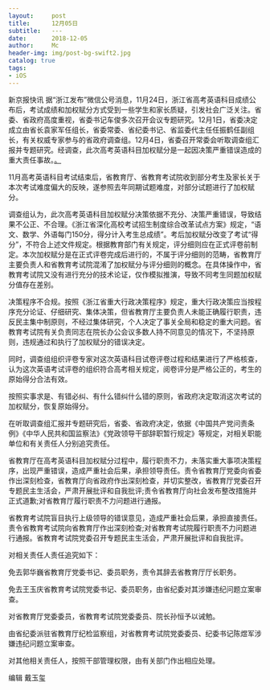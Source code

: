 ```yaml
---
layout:     post
title:      12月05日
subtitle:   ---
date:       2018-12-05
author:     Mc
header-img: img/post-bg-swift2.jpg
catalog: true
tags:
- iOS
---
```


新京报快讯 据“浙江发布”微信公号消息，11月24日，浙江省高考英语科目成绩公布后，考试成绩和加权赋分方式受到一些学生和家长质疑，引发社会广泛关注。省委、省政府高度重视，省委书记车俊多次召开会议专题研究。12月1日，省委决定成立由省长袁家军任组长，省委常委、省纪委书记、省监委代主任任振鹤任副组长，有关权威专家参与的省政府调查组。12月4日，省委召开常委会听取调查组汇报并专题研究。经调查，此次高考英语科目加权赋分是一起因决策严重错误造成的重大责任事故。[。](http://www.bjnews.com.cn/news/2018/12/05/527750.html "。")



11月高考英语科目考试结束后，省教育厅、省教育考试院收到部分考生及家长关于本次考试难度偏大的反映，遂参照去年同期试题难度，对部分试题进行了加权赋分。



调查组认为，此次高考英语科目加权赋分决策依据不充分、决策严重错误，导致结果不公正、不合理。《浙江省深化高校考试招生制度综合改革试点方案》规定，“语文、数学、外语每门150分，得分计入考生总成绩”。考后加权赋分改变了考试“得分”，不符合上述文件规定。根据教育部门有关规定，评分细则应在正式评卷前制定。本次加权赋分是在正式评卷完成后进行的，不属于评分细则的范畴，省教育厅主要负责人和省教育考试院混淆了加权赋分与评分细则的概念。在具体操作中，省教育考试院又没有进行充分的技术论证，仅作模拟推演，导致不同考生同题加权赋分值存在差别。



决策程序不合规。按照《浙江省重大行政决策程序》规定，重大行政决策应当按程序充分论证、仔细研究、集体决策，但省教育厅主要负责人未能正确履行职责，违反民主集中制原则，不经过集体研究，个人决定了事关全局和稳定的重大问题。省教育考试院有关负责同志在院长办公会议多数人持不同意见的情况下，不坚持原则，违规通过和执行了加权赋分的错误决定。



同时，调查组组织评卷专家对这次英语科目试卷评卷过程和结果进行了严格核查，认为这次英语考试评卷的组织符合高考相关规定，阅卷评分是严格公正的，考生的原始得分合法有效。



按照实事求是、有错必纠、有什么错纠什么错的原则，省政府决定取消这次考试的加权赋分，恢复原始得分。



在听取调查组汇报并专题研究后，省委、省政府决定，依据《中国共产党问责条例》《中华人民共和国监察法》《党政领导干部辞职暂行规定》等规定，对相关职能单位和有关责任人分别追究责任。



省教育厅在高考英语科目加权赋分过程中，履行职责不力，未落实重大事项决策程序，出现严重错误，造成严重社会后果，承担领导责任。责令省教育厅党委向省委作出深刻检查，省教育厅向省政府作出深刻检查，并切实整改，省教育厅党委召开专题民主生活会，严肃开展批评和自我批评;责令省教育厅向社会发布整改措施并正式道歉;对省教育厅履行职责不力问题进行通报。



省教育考试院盲目执行上级领导的错误意见，造成严重社会后果，承担直接责任。责令省教育考试院向省教育厅作出深刻检查;对省教育考试院履行职责不力问题进行通报。省教育考试院党委召开专题民主生活会，严肃开展批评和自我批评。



对相关责任人责任追究如下：



免去郭华巍省教育厅党委书记、委员职务，责令其辞去省教育厅厅长职务。



免去王玉庆省教育考试院党委书记、委员职务，由省纪委对其涉嫌违纪问题立案审查。



对省教育厅党委委员，省教育考试院党委委员、院长孙恒予以诫勉。



由省纪委派驻省教育厅纪检监察组，对省教育考试院党委委员、纪委书记陈煜军涉嫌违纪问题立案审查。



对其他相关责任人，按照干部管理权限，由有关部门作出相应处理。



编辑 戴玉玺
